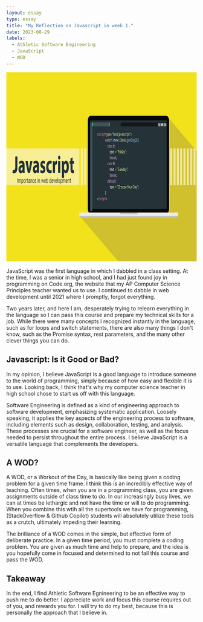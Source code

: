 ```yaml
---
layout: essay
type: essay
title: "My Reflection on Javascript in week 1."
date: 2023-08-29
labels:
  - Athletic Software Engineering
  - JavaScript
  - WOD
---
```


<img src="../images/javascript-1567486564472.jpg" width="700" height="500">

JavaScript was the first language in which I dabbled in a class setting. At the time, I was a senior in high school, and I had just found joy in programming on Code.org, the website that my AP Computer Science Principles teacher wanted us to use. I continued to dabble in web development until 2021 where I promptly, forgot everything.

Two years later, and here I am, desperately trying to relearn everything in the language so I can pass this course and prepare my technical skills for a job. While there were many concepts I recognized instantly in the language, such as for loops and switch statements, there are also many things I don't know, such as the Promise syntax, rest parameters, and the many other clever things you can do.



## Javascript: Is it Good or Bad?

In my opinion, I believe JavaScript is a good language to introduce someone to the world of programming, simply because of how easy and flexible it is to use. Looking back, I think that's why my computer science teacher in high school chose to start us off with this language.

Software Engineering is defined as a kind of engineering approach to software development, emphasizing systematic application. Loosely speaking, it applies the key aspects of the engineering process to software, including elements such as design, collaboration, testing, and analysis. These processes are crucial for a software engineer, as well as the focus needed to persist throughout the entire process. I believe JavaScript is a versatile language that complements the  developers.

## A WOD?

A WOD, or a Workout of the Day, is basically like being given a coding problem for a given time frame. I think this is an incredibly effective way of teaching. Often times, when you are in a programming class, you are given assignments outside of class time to do. In our increasingly busy lives, we can at times be lethargic and not have the time or will to do programming. When you combine this wtih all the supertools we have for programming, (StackOverflow & Github Copilot) students will absolutely utilize these tools as a crutch, ultimately impeding their learning. 

The brilliance of a WOD comes in the simple, but effective form of deliberate practice. In a given time period, you must complete a coding problem. You are given as much time and help to prepare, and the idea is you hopefully come in focused and determined to not fail this course and pass the WOD.

## Takeaway

In the end, I find Athletic Software Egnineering to be an effective way to push me to do better. I appreciate work and focus this course requires out of you, and rewards you for. I will try to do my best, because this is personally the approach that I believe in.

